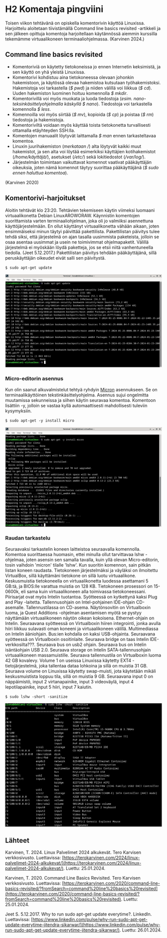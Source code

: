 # H2 Komentaja pingviini

Toisen viikon tehtävänä on opiskella komentorivin käyttöä Linuxissa. Harjoittelu aloitetaan tiivistämällä Command line basics revisited -artikkeli ja sen jälkeen opittuja komentoja harjoitellaan käytännössä aiemmin kurssilla tekemämme virtuaalikoneen terminaaliohjelmassa. (Karvinen 2024.)

## Command line basics revisited

- Komentoriviä on käytetty tietokoneissa jo ennen Internetin keksimistä, ja sen käyttö on yhä yleistä Linuxissa.
- Komentorivi kohdistuu aina tietokoneessa olevaan johonkin hakemistoon, ja käytössä olevaa hakemistoa kutsutaan työhakemistoksi. Hakemistoja voi tarkastella (_$ pwd_) ja niiden välillä voi liikkua (_$ cd_). Uuden hakemiston luominen hoituu komennolla _$ mkdir_. 
- Komentorivillä voi myös muokata ja luoda tiedostoja (_esim. nano-teksinkäsittelyohjelmalla käskyllä $ nano_). Tiedostoja voi tarkastella komennolla _$ less_.
- Komennoilla voi myös siirtää (_$ mv_), kopioida (_$ cp_) ja poistaa (_$ rm_) tiedostoja ja hakemistoja.
- Komentoriviltä voidaan myös käyttää toista tietokonetta turvallisesti ottamalla etäyhteyden SSH:lla.
- Komentojen manuaalit löytyvät laittamalla _$ man_ ennen tarkasteltavaa komentoa.
- Linuxin juurihakemiston (_merkataan /_) alta löytyvät kaikki muut hakemistot, ja sen alta voi löytää esimerkiksi käyttäjien kotihakemistot (_/home/käyttäjä/_), asetukset (_/etc/_) sekä lokitiedostot (_/var/log/_).
- Järjestelmän toimintaan vaikuttavat komennot vaativat pääkäyttäjän oikeuksia, joten nämä komennot täytyy suorittaa pääkäyttäjänä (_$ sudo ennen haluttua komentoa_).

(Karvinen 2020)

## Komentorivi-harjoitukset

Aloitin tehtävät klo 23:20. Tehtävien tekemiseen käytin viimeksi luomaani virtuaalikonetta Debian LinuxAROWORAW. Käynnistin komentojen suorittamista varten terminaaliohjelman, joka oli jo valmiiksi asennettuna käyttöjärjestelmään. En ollut käyttänyt virtuaalikonetta vähään aikaan, joten ensimmäiseksi minun täytyi päivittää pakettilista. Pakettilistan päivitys tulee tehdä siksi, että järjestelmä on ajan tasalla uusimmista paketeista, jolloin se osaa asentaa uusimmat ja usein ne toimivimmat ohjelmapaketit. Välillä järjestelmä ei myöskään löydä paketteja, jos se etsii niitä vanhentuneella tiedolla. (Jeet 5.12.2017.) Pakettilistan päivitys tehdään pääkäyttäjänä, sillä peruskäyttäjän oikeudet eivät salli sen päivitystä. 

    $ sudo apt-get update

![Alkupäivittelyt](Kuvat/alkupaivitykset.png)


### Micro-editorin asennus

Kun olin saanut alkuvalmistelut tehtyä ryhdyin [Micron](https://micro-editor.github.io/) asennukseen. Se on terminaalikäyttöinen tekstinkäsittelyohjelma. Asennus sujui ongelmitta muutamissa sekunneissa ja siihen käytin seuravaa komentoa. Komentoon lisättiin -y, jolloin se vastaa kyllä automaattisesti mahdollisesti tuleviin kysymyksiin.

    $ sudo apt-get -y install micro

![Micron asennus](Kuvat/micron_asennus.png)

### Raudan tarkastelu

Seuraavaksi tarkastelin koneen laitteistoa seuraavalla komennolla. Komentoa suorittaessa huomasin, ettei minulla ollut tarvittavaa lshw -ohjelmaa, joten asensin sen samalla tavalla, kuin yllä olevan Micro-editorin, tosin vaihdoin 'micron' tilalle 'lshw'. Kun suoritin komennon, sain pitkän listan koneen raudasta. Tietokoneen järjestelmäksi ja väyläksi on ilmoitettu VirtualBox, sillä käyttämäni tietokone on sillä luotu virtuaalikone. Keskusmuistia tietokoneella on virtuaalikonetta luodessa asettamani 5 GB:tä, ja BIOS:lle varattua muistia on 128 KB. Tietokoneen prosessori on 15-0600k, eli sama kuin virtuaalikoneen alla toimivassa tietokoneessani. Piirisarjat ovat myös Intelin tuotantoa. Syötteessä on kytkettynä kaksi Plug and Play -laitetta. Tallennusohjain on Intel-pohjainen IDE-ohjain CD-asemalle. Tallennustilassa on CD-asema. Näytönsovitin on Virtualboxin luoma, ja Quest Additions -ohjelman asentamisen myötä se pystyy näyttämään virtuaalikoneen näytön oikean kokoisena. Ethernet-ohjain on Intelin. Seuraavana syötteessä on Virtualboxin hiiren integrointi, jonka avulla hiiri liikkuu sulavasti oman koneeni ja virtuaalikoneen välillä. Multimediassa on Intelin ääniohjain. Bus:ien kohdalla on kaksi USB-ohjainta. Seuraavana syötteessä on Virtualboxin osoitinlaite. Seuraava bridge on taas Intelin IDE-verkkosilta???. Seuraava bus on usb2 ohjain. Seuraava bus on Intelin isäntäohjain USB 2.0. Seuraava storage on Intelin SATA-tallennusohjain virtuaalikoneen massamuistille. Seuraava tallennustila on Virtualboxin luoma 42 GB kovalevy. Volume 1 on useissa Linuxissa käytetty EXT4 -tietojärjestelmä, joka tallentaa dataa lohkoina ja sillä on muistia 31 GB. Seuraava volume on Linuxissa käytetty swap-muisti, jota käytetään mikäli keskusmuistista loppuu tila, sillä on muistia 9 GB. Seuraavana input 0 on näppäimistö, input 2 virtanapainike, input 3 videoväylä, input 4 lepotilapainike, input 5 hiiri, input 7 kaiutin.

    $ sudo lshw -short -sanitize

![Koneen rauta](Kuvat/koneen_rauta.png)
   



## Lähteet

Karvinen, T. 2024. Linux Palvelimet 2024 alkukevät. Tero Karvisen verkkosivusto. Luettavissa: [https://terokarvinen.com/2024/linux-palvelimet-2024-alkukevat/](https://terokarvinen.com/2024/linux-palvelimet-2024-alkukevat/). Luettu: 25.01.2024.

Karvinen, T. 2020. Command Line Basics Revisited. Tero Karvisen verkkosivusto. Luettavissa: [https://terokarvinen.com/2020/command-line-basics-revisited/?fromSearch=command%20line%20basics%20revisited](https://terokarvinen.com/2020/command-line-basics-revisited/?fromSearch=command%20line%20basics%20revisited). Luettu: 25.01.2024.

Jeet S. 5.12.2017. Why to run sudo apt-get update everytime?. LinkedIn. Luettavissa: [https://www.linkedin.com/pulse/why-run-sudo-apt-get-update-everytime-jitendra-sikarwar/](https://www.linkedin.com/pulse/why-run-sudo-apt-get-update-everytime-jitendra-sikarwar/). Luettu: 26.01.2024.
